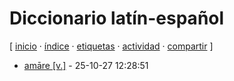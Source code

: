 # Diccionario latín-español
[ [inicio](https://github.com/jucardus/jucardus.github.io/blob/main/index.md) · [índice](https://github.com/jucardus/jucardus.github.io/blob/main/indice.md) · [etiquetas](https://github.com/jucardus/jucardus.github.io/blob/main/etiquetas.md) · [actividad](https://github.com/jucardus/jucardus.github.io/blob/main/actividad.md) · [compartir](https://x.com/intent/tweet?text=Diccionario+lat%C3%ADn-espa%C3%B1ol+%E2%80%94+Etiquetas%0A%0A%E2%86%92+https%3A%2F%2Fgithub.com%2Fjucardus%2Fjucardus.github.io%2Fblob%2Fmain%2Fd%2Fi%2Fdiccionario-latin-espanol.md%0A%0A%23etiquetas_jucardus) ]

* [amāre [v.]](https://github.com/jucardus/jucardus.github.io/blob/main/a/m/a/amare-v.md) - 25-10-27 12:28:51